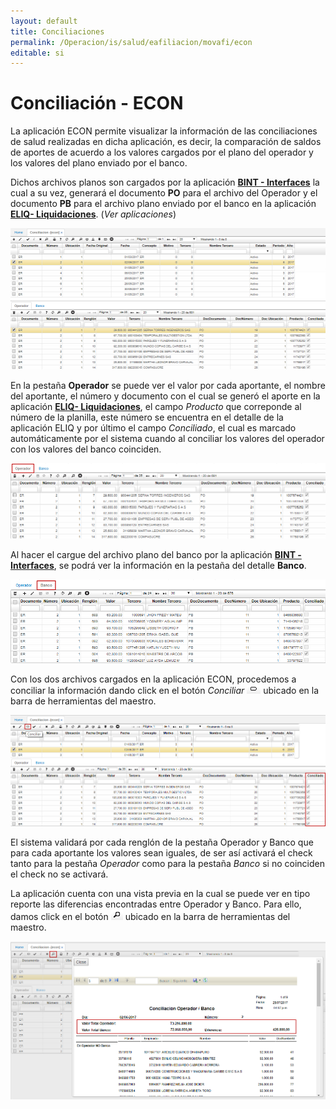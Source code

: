 ```yaml
---
layout: default
title: Conciliaciones
permalink: /Operacion/is/salud/eafiliacion/movafi/econ
editable: si
---
```


# Conciliación - ECON

La aplicación ECON permite visualizar la información de las conciliaciones de salud realizadas en dicha aplicación, es decir, la comparación de saldos de aportes de acuerdo a los valores cargados por el plano del operador y los valores del plano enviado por el banco.  

Dichos archivos planos son cargados por la aplicación [**BINT - Interfaces**](http://docs.oasiscom.com/Operacion/utility/barchi/bint#archivos-conciliación-salud) la cual a su vez, generará el documento **PO** para el archivo del Operador y el documento **PB** para el archivo plano enviado por el banco en la aplicación [**ELIQ- Liquidaciones**](http://docs.oasiscom.com/Operacion/is/salud/eafiliacion/movafi/eliq). (_Ver aplicaciones_)

![](econ.png)

En la pestaña **Operador** se puede ver el valor por cada aportante, el nombre del aportante, el número y documento con el cual se generó el aporte en la aplicación [**ELIQ- Liquidaciones**](http://docs.oasiscom.com/Operacion/is/salud/eafiliacion/movafi/eliq), el campo _Producto_ que correponde al número de la planilla, este número se encuentra en el detalle de la aplicación ELIQ y por último el campo _Conciliado_, el cual es marcado automáticamente por el sistema cuando al conciliar los valores del operador con los valores del banco coinciden.  

![](econ1.png)

Al hacer el cargue del archivo plano del banco por la aplicación [**BINT - Interfaces**](http://docs.oasiscom.com/Operacion/utility/barchi/bint#archivos-conciliación-salud), se podrá ver la información en la pestaña del detalle **Banco**. 

![](econ2.png)

Con los dos archivos cargados en la aplicación ECON, procedemos a conciliar la información dando click en el botón _Conciliar_ ![](boton.png) ubicado en la barra de herramientas del maestro.  

![](econ3.png)

El sistema validará por cada renglón de la pestaña Operador y Banco que para cada aportante los valores sean iguales, de ser así activará el check tanto para la pestaña _Operador_ como para la pestaña _Banco_ si no coinciden el check no se activará.  

La aplicación cuenta con una vista previa en la cual se puede ver en tipo reporte las diferencias encontradas entre Operador y Banco. Para ello, damos click en el botón ![](lupa.png) ubicado en la barra de herramientas del maestro.  

![](econ4.png)
